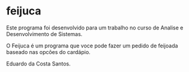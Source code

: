# feijuca
Este programa foi desenvolvido para um trabalho no curso de Analise e Desenvolvimento de Sistemas.

O Feijuca é um programa que voce pode fazer um pedido de feijoada baseado nas opcões do cardápio.

Eduardo da Costa Santos.

